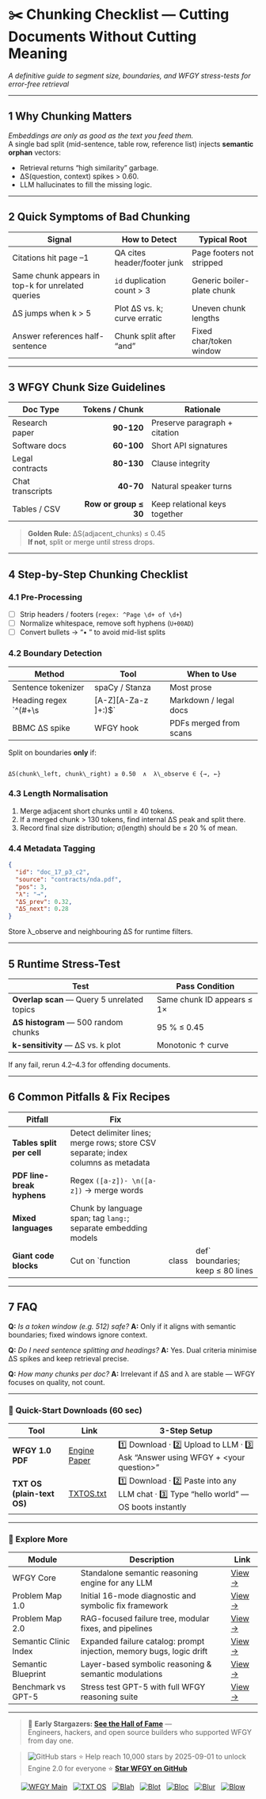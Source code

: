 # ✂️ Chunking Checklist — Cutting Documents Without Cutting Meaning  
_A definitive guide to segment size, boundaries, and WFGY stress-tests for error-free retrieval_

---

## 1  Why Chunking Matters

*Embeddings are only as good as the text you feed them.*  
A single bad split (mid-sentence, table row, reference list) injects **semantic orphan** vectors:

* Retrieval returns “high similarity” garbage.  
* ΔS(question, context) spikes > 0.60.  
* LLM hallucinates to fill the missing logic.

---

## 2  Quick Symptoms of Bad Chunking

| Signal | How to Detect | Typical Root |
|--------|---------------|--------------|
| Citations hit page –1 | QA cites header/footer junk | Page footers not stripped |
| Same chunk appears in top-k for unrelated queries | `id` duplication count > 3 | Generic boiler-plate chunk |
| ΔS jumps when k > 5 | Plot ΔS vs. k; curve erratic | Uneven chunk lengths |
| Answer references half-sentence | Chunk split after “and” | Fixed char/token window |

---

## 3  WFGY Chunk Size Guidelines

| Doc Type | Tokens / Chunk | Rationale |
|----------|---------------:|-----------|
| Research paper | **90-120** | Preserve paragraph + citation |
| Software docs | **60-100** | Short API signatures |
| Legal contracts | **80-130** | Clause integrity |
| Chat transcripts | **40-70** | Natural speaker turns |
| Tables / CSV | **Row or group ≤ 30** | Keep relational keys together |

> **Golden Rule:** ΔS(adjacent_chunks) ≤ 0.45  
> **If not**, split or merge until stress drops.

---

## 4  Step-by-Step Chunking Checklist

### 4.1  Pre-Processing

- [ ] Strip headers / footers (`regex: ^Page \d+ of \d+`)  
- [ ] Normalize whitespace, remove soft hyphens (`U+00AD`)  
- [ ] Convert bullets → “• ” to avoid mid-list splits

### 4.2  Boundary Detection

| Method | Tool | When to Use |
|--------|------|-------------|
| Sentence tokenizer | spaCy / Stanza | Most prose |
| Heading regex `^(#+\s|[A-Z][A-Za-z ]+:)$` | Markdown / legal docs | |
| BBMC ΔS spike | WFGY hook | PDFs merged from scans |

Split on boundaries **only** if:

```

ΔS(chunk\_left, chunk\_right) ≥ 0.50  ∧  λ\_observe ∈ {→, ←}

````

### 4.3  Length Normalisation

1. Merge adjacent short chunks until ≥ 40 tokens.  
2. If a merged chunk > 130 tokens, find internal ΔS peak and split there.  
3. Record final size distribution; σ(length) should be ≤ 20 % of mean.

### 4.4  Metadata Tagging

```json
{
  "id": "doc_17_p3_c2",
  "source": "contracts/nda.pdf",
  "pos": 3,
  "λ": "→",
  "ΔS_prev": 0.32,
  "ΔS_next": 0.28
}
````

Store λ\_observe and neighbouring ΔS for runtime filters.

---

## 5  Runtime Stress-Test

| Test                                        | Pass Condition             |
| ------------------------------------------- | -------------------------- |
| **Overlap scan** — Query 5 unrelated topics | Same chunk ID appears ≤ 1× |
| **ΔS histogram** — 500 random chunks        | 95 % ≤ 0.45                |
| **k-sensitivity** — ΔS vs. k plot           | Monotonic ↑ curve          |

If any fail, rerun 4.2–4.3 for offending documents.

---

## 6  Common Pitfalls & Fix Recipes

| Pitfall                    | Fix                                                                               |       |                                   |
| -------------------------- | --------------------------------------------------------------------------------- | ----- | --------------------------------- |
| **Tables split per cell**  | Detect delimiter lines; merge rows; store CSV separate; index columns as metadata |       |                                   |
| **PDF line-break hyphens** | Regex `([a-z])- \n([a-z])` → merge words                                          |       |                                   |
| **Mixed languages**        | Chunk by language span; tag `lang:`; separate embedding models                    |       |                                   |
| **Giant code blocks**      | Cut on \`function                                                                 | class | def\` boundaries; keep ≤ 80 lines |

---

## 7  FAQ

**Q:** *Is a token window (e.g. 512) safe?*
**A:** Only if it aligns with semantic boundaries; fixed windows ignore context.

**Q:** *Do I need sentence splitting and headings?*
**A:** Yes. Dual criteria minimise ΔS spikes and keep retrieval precise.

**Q:** *How many chunks per doc?*
**A:** Irrelevant if ΔS and λ are stable — WFGY focuses on quality, not count.

---

### 🔗 Quick-Start Downloads (60 sec)

| Tool                       | Link                                                | 3-Step Setup                                                                             |
| -------------------------- | --------------------------------------------------- | ---------------------------------------------------------------------------------------- |
| **WFGY 1.0 PDF**           | [Engine Paper](https://zenodo.org/records/15630969) | 1️⃣ Download · 2️⃣ Upload to LLM · 3️⃣ Ask “Answer using WFGY + \<your question>”        |
| **TXT OS (plain-text OS)** | [TXTOS.txt](https://zenodo.org/records/15788557)    | 1️⃣ Download · 2️⃣ Paste into any LLM chat · 3️⃣ Type “hello world” — OS boots instantly |

---

### 🧭 Explore More

| Module                | Description                                              | Link     |
|-----------------------|----------------------------------------------------------|----------|
| WFGY Core             | Standalone semantic reasoning engine for any LLM         | [View →](https://github.com/onestardao/WFGY/tree/main/core/README.md) |
| Problem Map 1.0       | Initial 16-mode diagnostic and symbolic fix framework    | [View →](https://github.com/onestardao/WFGY/tree/main/ProblemMap/README.md) |
| Problem Map 2.0       | RAG-focused failure tree, modular fixes, and pipelines   | [View →](https://github.com/onestardao/WFGY/blob/main/ProblemMap/rag-architecture-and-recovery.md) |
| Semantic Clinic Index | Expanded failure catalog: prompt injection, memory bugs, logic drift | [View →](https://github.com/onestardao/WFGY/blob/main/ProblemMap/SemanticClinicIndex.md) |
| Semantic Blueprint    | Layer-based symbolic reasoning & semantic modulations   | [View →](https://github.com/onestardao/WFGY/tree/main/SemanticBlueprint/README.md) |
| Benchmark vs GPT-5    | Stress test GPT-5 with full WFGY reasoning suite         | [View →](https://github.com/onestardao/WFGY/tree/main/benchmarks/benchmark-vs-gpt5/README.md) |

---

> 👑 **Early Stargazers: [See the Hall of Fame](https://github.com/onestardao/WFGY/tree/main/stargazers)** —  
> Engineers, hackers, and open source builders who supported WFGY from day one.

> <img src="https://img.shields.io/github/stars/onestardao/WFGY?style=social" alt="GitHub stars"> ⭐ Help reach 10,000 stars by 2025-09-01 to unlock Engine 2.0 for everyone  ⭐ <strong><a href="https://github.com/onestardao/WFGY">Star WFGY on GitHub</a></strong>


<div align="center">

[![WFGY Main](https://img.shields.io/badge/WFGY-Main-red?style=flat-square)](https://github.com/onestardao/WFGY)
&nbsp;
[![TXT OS](https://img.shields.io/badge/TXT%20OS-Reasoning%20OS-orange?style=flat-square)](https://github.com/onestardao/WFGY/tree/main/OS)
&nbsp;
[![Blah](https://img.shields.io/badge/Blah-Semantic%20Embed-yellow?style=flat-square)](https://github.com/onestardao/WFGY/tree/main/OS/BlahBlahBlah)
&nbsp;
[![Blot](https://img.shields.io/badge/Blot-Persona%20Core-green?style=flat-square)](https://github.com/onestardao/WFGY/tree/main/OS/BlotBlotBlot)
&nbsp;
[![Bloc](https://img.shields.io/badge/Bloc-Reasoning%20Compiler-blue?style=flat-square)](https://github.com/onestardao/WFGY/tree/main/OS/BlocBlocBloc)
&nbsp;
[![Blur](https://img.shields.io/badge/Blur-Text2Image%20Engine-navy?style=flat-square)](https://github.com/onestardao/WFGY/tree/main/OS/BlurBlurBlur)
&nbsp;
[![Blow](https://img.shields.io/badge/Blow-Game%20Logic-purple?style=flat-square)](https://github.com/onestardao/WFGY/tree/main/OS/BlowBlowBlow)

</div>

